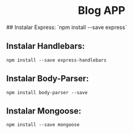 <h1 style="text-align: center;"> Blog APP</h2>
## Instalar Express:
`npm install --save express`

## Instalar Handlebars:
`npm install --save express-handlebars`

## Instalar Body-Parser:
`npm install body-parser --save`

## Instalar Mongoose:
`npm install --save mongoose`
